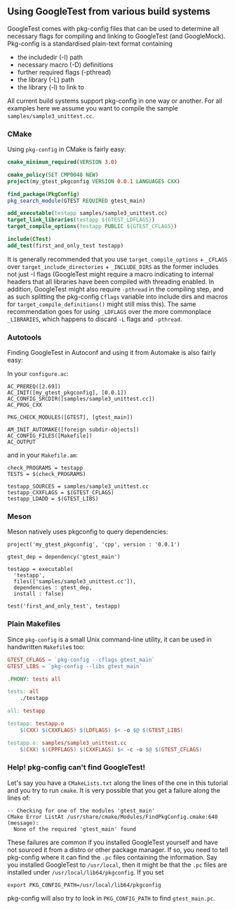 ## Using GoogleTest from various build systems ##

GoogleTest comes with pkg-config files that can be used to determine all
necessary flags for compiling and linking to GoogleTest (and GoogleMock).
Pkg-config is a standardised plain-text format containing

  * the includedir (-I) path
  * necessary macro (-D) definitions
  * further required flags (-pthread)
  * the library (-L) path
  * the library (-l) to link to

All current build systems support pkg-config in one way or another. For
all examples here we assume you want to compile the sample
`samples/sample3_unittest.cc`.


### CMake ###

Using `pkg-config` in CMake is fairly easy:

``` cmake
cmake_minimum_required(VERSION 3.0)

cmake_policy(SET CMP0048 NEW)
project(my_gtest_pkgconfig VERSION 0.0.1 LANGUAGES CXX)

find_package(PkgConfig)
pkg_search_module(GTEST REQUIRED gtest_main)

add_executable(testapp samples/sample3_unittest.cc)
target_link_libraries(testapp ${GTEST_LDFLAGS})
target_compile_options(testapp PUBLIC ${GTEST_CFLAGS})

include(CTest)
add_test(first_and_only_test testapp)
```

It is generally recommended that you use `target_compile_options` + `_CFLAGS`
over `target_include_directories` + `_INCLUDE_DIRS` as the former includes not
just -I flags (GoogleTest might require a macro indicating to internal headers
that all libraries have been compiled with threading enabled. In addition,
GoogleTest might also require `-pthread` in the compiling step, and as such
splitting the pkg-config `Cflags` variable into include dirs and macros for
`target_compile_definitions()` might still miss this). The same recommendation
goes for using `_LDFLAGS` over the more commonplace `_LIBRARIES`, which
happens to discard `-L` flags and `-pthread`.


### Autotools ###

Finding GoogleTest in Autoconf and using it from Automake is also fairly easy:

In your `configure.ac`:

```
AC_PREREQ([2.69])
AC_INIT([my_gtest_pkgconfig], [0.0.1])
AC_CONFIG_SRCDIR([samples/sample3_unittest.cc])
AC_PROG_CXX

PKG_CHECK_MODULES([GTEST], [gtest_main])

AM_INIT_AUTOMAKE([foreign subdir-objects])
AC_CONFIG_FILES([Makefile])
AC_OUTPUT
```

and in your `Makefile.am`:

```
check_PROGRAMS = testapp
TESTS = $(check_PROGRAMS)

testapp_SOURCES = samples/sample3_unittest.cc
testapp_CXXFLAGS = $(GTEST_CFLAGS)
testapp_LDADD = $(GTEST_LIBS)
```


### Meson ###

Meson natively uses pkgconfig to query dependencies:

```
project('my_gtest_pkgconfig', 'cpp', version : '0.0.1')

gtest_dep = dependency('gtest_main')

testapp = executable(
  'testapp',
  files(['samples/sample3_unittest.cc']),
  dependencies : gtest_dep,
  install : false)

test('first_and_only_test', testapp)
```


### Plain Makefiles ###

Since `pkg-config` is a small Unix command-line utility, it can be used
in handwritten `Makefile`s too:

``` Makefile
GTEST_CFLAGS = `pkg-config --cflags gtest_main`
GTEST_LIBS = `pkg-config --libs gtest_main`

.PHONY: tests all

tests: all
	./testapp

all: testapp

testapp: testapp.o
	$(CXX) $(CXXFLAGS) $(LDFLAGS) $< -o $@ $(GTEST_LIBS)

testapp.o: samples/sample3_unittest.cc
	$(CXX) $(CPPFLAGS) $(CXXFLAGS) $< -c -o $@ $(GTEST_CFLAGS)
```


### Help! pkg-config can't find GoogleTest! ###

Let's say you have a `CMakeLists.txt` along the lines of the one in this
tutorial and you try to run `cmake`. It is very possible that you get a
failure along the lines of:

```
-- Checking for one of the modules 'gtest_main'
CMake Error ListAt /usr/share/cmake/Modules/FindPkgConfig.cmake:640 (message):
  None of the required 'gtest_main' found
```

These failures are common if you installed GoogleTest yourself and have not
sourced it from a distro or other package manager. If so, you need to tell
pkg-config where it can find the `.pc` files containing the information.
Say you installed GoogleTest to `/usr/local`, then it might be that the
`.pc` files are installed under `/usr/local/lib64/pkgconfig`. If you set

```
export PKG_CONFIG_PATH=/usr/local/lib64/pkgconfig
```

pkg-config will also try to look in `PKG_CONFIG_PATH` to find `gtest_main.pc`.
